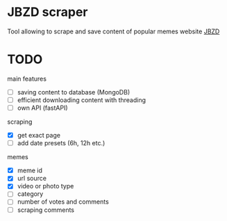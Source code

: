 # JBZD scraper
Tool allowing to scrape and save content of popular memes website [JBZD](https://jbzd.com.pl/)

# TODO
main features
- [ ] saving content to database (MongoDB)
- [ ] efficient downloading content with threading
- [ ] own API (fastAPI)

scraping
- [x] get exact page
- [ ] add date presets (6h, 12h etc.)

memes
- [x] meme id
- [x] url source
- [x] video or photo type
- [ ] category
- [ ] number of votes and comments
- [ ] scraping comments
